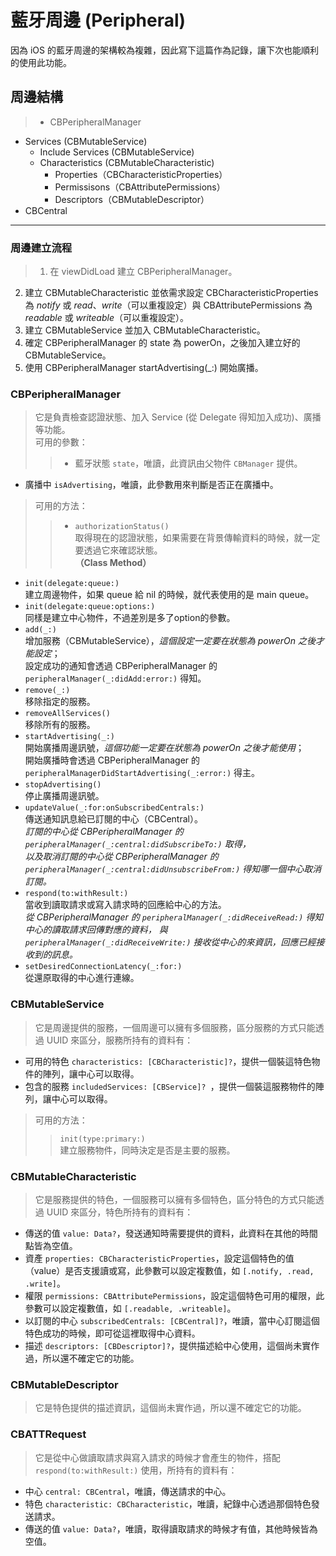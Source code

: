 # 藍牙周邊 (Peripheral)

因為 iOS 的藍牙周邊的架構較為複雜，因此寫下這篇作為記錄，讓下次也能順利的使用此功能。

## 周邊結構
> * CBPeripheralManager
 * Services (CBMutableService)
     * Include Services (CBMutableService)
     * Characteristics (CBMutableCharacteristic)
         * Properties（CBCharacteristicProperties）
         * Permissisons（CBAttributePermissions）
         * Descriptors（CBMutableDescriptor）
* CBCentral

---------------

### 周邊建立流程
> 1. 在 viewDidLoad 建立 CBPeripheralManager。
2. 建立 CBMutableCharacteristic 並依需求設定 CBCharacteristicProperties 為 *notify* 或 *read*、*write*（可以重複設定）與 CBAttributePermissions 為 *readable* 或 *writeable*（可以重複設定）。
3. 建立 CBMutableService 並加入 CBMutableCharacteristic。
4. 確定 CBPeripheralManager 的 state 為 powerOn，之後加入建立好的 CBMutableService。
5. 使用 CBPeripheralManager startAdvertising(_:) 開始廣播。

### CBPeripheralManager
> 它是負責檢查認證狀態、加入 Service (從 Delegate 得知加入成功)、廣播等功能。<br/>
> 可用的參數：
>> * 藍牙狀態 `state`，唯讀，此資訊由父物件 `CBManager` 提供。
* 廣播中 `isAdvertising`，唯讀，此參數用來判斷是否正在廣播中。

> 可用的方法：
>> * `authorizationStatus()`<br/>
    取得現在的認證狀態，如果需要在背景傳輸資料的時候，就一定要透過它來確認狀態。<br/>
    **（Class Method）**
* `init(delegate:queue:)`<br/>
    建立周邊物件，如果 queue 給 nil 的時候，就代表使用的是 main queue。
* `init(delegate:queue:options:)`<br/>
    同樣是建立中心物件，不過差別是多了option的參數。
* `add(_:)`<br/>
    增加服務（CBMutableService），*這個設定一定要在狀態為 powerOn 之後才能設定*；<br/>
    設定成功的通知會透過 CBPeripheralManager 的 `peripheralManager(_:didAdd:error:)` 得知。
* `remove(_:)`<br/>
    移除指定的服務。
* `removeAllServices()`<br/>
    移除所有的服務。
* `startAdvertising(_:)`<br/>
    開始廣播周邊訊號，*這個功能一定要在狀態為 powerOn 之後才能使用*；<br/>
    開始廣播時會透過 CBPeripheralManager 的 `peripheralManagerDidStartAdvertising(_:error:)` 得主。
* `stopAdvertising()`<br/>
    停止廣播周邊訊號。
* `updateValue(_:for:onSubscribedCentrals:)`<br/>
    傳送通知訊息給已訂閱的中心（CBCentral）。<br/>
    *訂閱的中心從 CBPeripheralManager 的 `peripheralManager(_:central:didSubscribeTo:)` 取得，<br/>
    以及取消訂閱的中心從 CBPeripheralManager 的 `peripheralManager(_:central:didUnsubscribeFrom:)` 得知哪一個中心取消訂閱。*
* `respond(to:withResult:)`<br/>
    當收到讀取請求或寫入請求時的回應給中心的方法。<br/>
    *從 CBPeripheralManager 的 `peripheralManager(_:didReceiveRead:)` 得知中心的讀取請求回傳對應的資料，
    與 `peripheralManager(_:didReceiveWrite:)` 接收從中心的來資訊，回應已經接收到的訊息。*
* `setDesiredConnectionLatency(_:for:)`<br/>
    從還原取得的中心進行連線。

### CBMutableService
> 它是周邊提供的服務，一個周邊可以擁有多個服務，區分服務的方式只能透過 UUID 來區分，服務所持有的資料有：
>>
* 可用的特色 `characteristics: [CBCharacteristic]?`，提供一個裝這特色物件的陣列，讓中心可以取得。
* 包含的服務 `includedServices: [CBService]? `，提供一個裝這服務物件的陣列，讓中心可以取得。

> 可用的方法：
>> `init(type:primary:)`<br/>
    建立服務物件，同時決定是否是主要的服務。
    
### CBMutableCharacteristic
> 它是服務提供的特色，一個服務可以擁有多個特色，區分特色的方式只能透過 UUID 來區分，特色所持有的資料有：
>>
* 傳送的值 `value: Data?`，發送通知時需要提供的資料，此資料在其他的時間點皆為空值。
* 資產 `properties: CBCharacteristicProperties`，設定這個特色的值（value）是否支援讀或寫，此參數可以設定複數值，如 `[.notify, .read, .write]`。
* 權限 `permissions: CBAttributePermissions`，設定這個特色可用的權限，此參數可以設定複數值，如 `[.readable, .writeable]`。
* 以訂閱的中心 	`subscribedCentrals: [CBCentral]?`，唯讀，當中心訂閱這個特色成功的時候，即可從這裡取得中心資料。
* 描述 `descriptors: [CBDescriptor]?`，提供描述給中心使用，這個尚未實作過，所以還不確定它的功能。

### CBMutableDescriptor
> 它是特色提供的描述資訊，這個尚未實作過，所以還不確定它的功能。

### CBATTRequest
> 它是從中心做讀取請求與寫入請求的時候才會產生的物件，搭配 `respond(to:withResult:)` 使用，所持有的資料有：
>> 
* 中心 `central: CBCentral`，唯讀，傳送請求的中心。
* 特色 `characteristic: CBCharacteristic`，唯讀，紀錄中心透過那個特色發送請求。
* 傳送的值 `value: Data?`，唯讀，取得讀取請求的時候才有值，其他時候皆為空值。